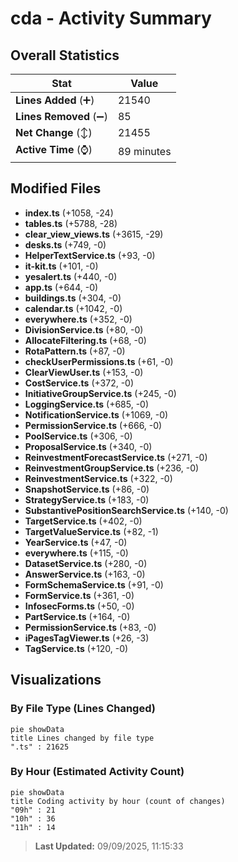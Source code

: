 # cda - Activity Summary 

## Overall Statistics

| Stat                   | Value                                                             |
| ---------------------- | ----------------------------------------------------------------- |
| **Lines Added** (➕)   | 21540                                          |
| **Lines Removed** (➖) | 85                                        |
| **Net Change** (↕)    | 21455                |
| **Active Time** (⌚)   | 89 minutes |


## Modified Files
- **index.ts** (+1058, -24)
- **tables.ts** (+5788, -28)
- **clear_view_views.ts** (+3615, -29)
- **desks.ts** (+749, -0)
- **HelperTextService.ts** (+93, -0)
- **it-kit.ts** (+101, -0)
- **yesalert.ts** (+440, -0)
- **app.ts** (+644, -0)
- **buildings.ts** (+304, -0)
- **calendar.ts** (+1042, -0)
- **everywhere.ts** (+352, -0)
- **DivisionService.ts** (+80, -0)
- **AllocateFiltering.ts** (+68, -0)
- **RotaPattern.ts** (+87, -0)
- **checkUserPermissions.ts** (+61, -0)
- **ClearViewUser.ts** (+153, -0)
- **CostService.ts** (+372, -0)
- **InitiativeGroupService.ts** (+245, -0)
- **LoggingService.ts** (+685, -0)
- **NotificationService.ts** (+1069, -0)
- **PermissionService.ts** (+666, -0)
- **PoolService.ts** (+306, -0)
- **ProposalService.ts** (+340, -0)
- **ReinvestmentForecastService.ts** (+271, -0)
- **ReinvestmentGroupService.ts** (+236, -0)
- **ReinvestmentService.ts** (+322, -0)
- **SnapshotService.ts** (+86, -0)
- **StrategyService.ts** (+183, -0)
- **SubstantivePositionSearchService.ts** (+140, -0)
- **TargetService.ts** (+402, -0)
- **TargetValueService.ts** (+82, -1)
- **YearService.ts** (+47, -0)
- **everywhere.ts** (+115, -0)
- **DatasetService.ts** (+280, -0)
- **AnswerService.ts** (+163, -0)
- **FormSchemaService.ts** (+91, -0)
- **FormService.ts** (+361, -0)
- **InfosecForms.ts** (+50, -0)
- **PartService.ts** (+164, -0)
- **PermissionService.ts** (+83, -0)
- **iPagesTagViewer.ts** (+26, -3)
- **TagService.ts** (+120, -0)

## Visualizations

### By File Type (Lines Changed)

```mermaid
pie showData
title Lines changed by file type
".ts" : 21625
```

### By Hour (Estimated Activity Count)

```mermaid
pie showData
title Coding activity by hour (count of changes)
"09h" : 21
"10h" : 36
"11h" : 14
```


> **Last Updated:** 09/09/2025, 11:15:33